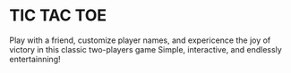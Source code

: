# TIC TAC TOE
Play with a friend, customize player names, and expericence the joy of victory in this classic two-players game Simple, interactive, and endlessly entertainning!
